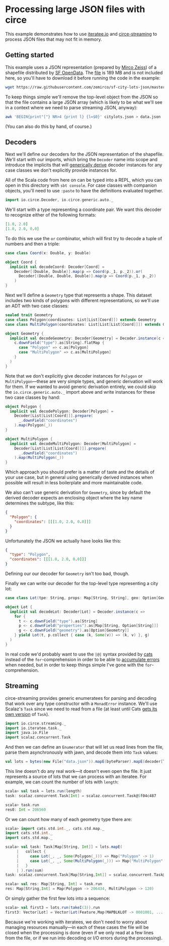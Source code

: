 # Processing large JSON files with circe

This example demonstrates how to use [iteratee.io][iteratee-io] and
[circe-streaming][circe-streaming] to process JSON files that may not fit in memory.

## Getting started

This example uses a JSON representation (prepared by [Mirco Zeiss][zemirco]) of a shapefile
distributed by [SF OpenData][sf-opendata]. The [file](https://github.com/zeMirco/sf-city-lots-json)
is 189 MB and is not included here, so you'll have to download it before running the code in the
example:

```bash
wget https://raw.githubusercontent.com/zemirco/sf-city-lots-json/master/citylots.json
```

To keep things simple we'll remove the top-level object from the JSON so that the file contains a
large JSON array (which is likely to be what we'll see in a context where we need to parse streaming
JSON, anyway):

```bash
awk 'BEGIN{print"["} NR>4 {print l} {l=$0}' citylots.json > data.json
```

(You can also do this by hand, of course.)

## Decoders

Next we'll define our decoders for the JSON representation of the shapefile. We'll start with our
imports, which bring the `Decoder` name into scope and introduce the implicits that will
[generically derive][generic-derivation] decoder instances for any case classes we don't explicitly
provide instances for.

All of the Scala code from here on can be typed into a REPL, which you can open in this directory
with `sbt console`. For case classes with companion objects, you'll need to use `:paste` to have the
definitions evaluated together.

```scala
import io.circe.Decoder, io.circe.generic.auto._
```

We'll start with a type representing a coordinate pair. We want this decoder to recognize either of
the following formats:

```json
[1.0, 2.0]
[1.0, 2.0, 0.0]
```

To do this we use the `or` combinator, which will first try to decode a tuple of numbers and then a
triple:

```scala
case class Coord(x: Double, y: Double)

object Coord {
  implicit val decodeCoord: Decoder[Coord] =
    Decoder[(Double, Double)].map(p => Coord(p._1, p._2)).or(
      Decoder[(Double, Double, Double)].map(p => Coord(p._1, p._2))
    )
}
```

Next we'll define a `Geometry` type that represents a shape. This dataset includes two kinds of
polygons with different representations, so we'll use an ADT with two case classes:

```scala
sealed trait Geometry
case class Polygon(coordinates: List[List[Coord]]) extends Geometry
case class MultiPolygon(coordinates: List[List[List[Coord]]]) extends Geometry

object Geometry {
  implicit val decodeGeometry: Decoder[Geometry] = Decoder.instance(c =>
    c.downField("type").as[String].flatMap {
      case "Polygon" => c.as[Polygon]
      case "MultiPolygon" => c.as[MultiPolygon]
    }
  )
}
```

Note that we don't explicitly give decoder instances for `Polygon` or `MultiPolygon`—these are very
simple types, and generic derivation will work for them. If we wanted to avoid generic derivation
entirely, we could skip the `io.circe.generic.auto._` import above and write instances for these two
case classes by hand:

```scala
object Polygon {
  implicit val decodePolygon: Decoder[Polygon] =
    Decoder[List[List[Coord]]].prepare(
      _.downField("coordinates")
    ).map(Polygon(_))
}

object MultiPolygon {
  implicit val decodeMultiPolygon: Decoder[MultiPolygon] =
    Decoder[List[List[List[Coord]]]].prepare(
      _.downField("coordinates")
    ).map(MultiPolygon(_))
}
```

Which approach you should prefer is a matter of taste and the details of your use case, but in
general using generically derived instances when possible will result in less boilerplate and more
maintainable code.

We also can't use generic derivation for `Geometry`, since by default the derived decoder expects an
enclosing object where the key name determines the subtype, like this:

```json
{
  "Polygon": {
    "coordinates": [[[1.0, 2.0, 0.0]]]
  }
}
```

Unfortunately the JSON we actually have looks like this:

```json
{
  "type": "Polygon",
  "coordinates": [[[1.0, 2.0, 0.0]]]
}
```

Defining our our decoder for `Geometry` isn't too bad, though.

Finally we can write our decoder for the top-level type representing a city lot:

```scala
case class Lot(tpe: String, props: Map[String, String], geo: Option[Geometry])

object Lot {
  implicit val decodeLot: Decoder[Lot] = Decoder.instance(c =>
    for {
      t <- c.downField("type").as[String]
      p <- c.downField("properties").as[Map[String, Option[String]]]
      g <- c.downField("geometry").as[Option[Geometry]]
    } yield Lot(t, p.collect { case (k, Some(v)) => (k, v) }, g)
  )
}
```

In real code we'd probably want to use the `|@|` syntax provided by [cats][cats] instead of the
`for`-comprehension in order to be able to [accumulate errors][error-accumulation] when needed, but
in order to keep things simple I've gone with the `for`-comprehension.

## Streaming

circe-streaming provides generic enumeratees for parsing and decoding that work over any type
constructor with a `MonadError` instance. We'll use Scalaz's `Task` since we need to read from a
file (at least until Cats [gets its own version][cats-32] of `Task`).

```scala
import io.circe.streaming._
import io.iteratee.task._
import java.io.File
import scalaz.concurrent.Task
```

And then we can define an `Enumerator` that will let us read lines from the file, parse them
asynchronously with jawn, and decode them into `Task` values:

```scala
val lots = bytes(new File("data.json")).mapE(byteParser).mapE(decoder[Task, Lot])
```

This line doesn't do any real work—it doesn't even open the file. It just represents a source of
lots that we can process with an iteratee. For example, we can count the number of lots with
`length`:

```scala
scala> val task = lots.run(length)
task: scalaz.concurrent.Task[Int] = scalaz.concurrent.Task@5f04c487

scala> task.run
res0: Int = 206560
```

Or we can count how many of each geometry type there are:

```scala
scala> import cats.std.int._, cats.std.map._
import cats.std.int._
import cats.std.map._

scala> val task: Task[Map[String, Int]] = lots.mapE(
     |   collect {
     |     case Lot(_, _, Some(Polygon(_))) => Map("Polygon" -> 1)
     |     case Lot(_, _, Some(MultiPolygon(_))) => Map("MultiPolygon" -> 1)
     |   }
     | ).run(sum)
task: scalaz.concurrent.Task[Map[String,Int]] = scalaz.concurrent.Task@1d3a58cb

scala> val res: Map[String, Int] = task.run
res: Map[String,Int] = Map(Polygon -> 206434, MultiPolygon -> 120)
```

Or simply gather the first few lots into a sequence:

```scala
scala> val first3 = lots.run(takeI(3)).run
first3: Vector[Lot] = Vector(Lot(Feature,Map(MAPBLKLOT -> 0001001, ...
```

Because we're working with iteratees, we don't need to worry about managing resources manually—in
each of these cases the file will be closed when the processing is done (even if we only read at a
few lines from the file, or if we run into decoding or I/O errors during the processing).


[cats]: https://github.com/typelevel/cats
[cats-32]: https://github.com/typelevel/cats/issues/32
[circe-streaming]: ../../streaming/
[error-accumulation]: https://meta.plasm.us/posts/2015/12/17/error-accumulating-decoders-in-circe/
[jawn]: https://github.com/non/jawn
[generic-derivation]: https://meta.plasm.us/posts/2015/11/08/type-classes-and-generic-derivation/
[iteratee-io]: https://github.com/travisbrown/iteratee
[sf-opendata]: https://data.sfgov.org/
[zemirco]: https://github.com/zemirco
